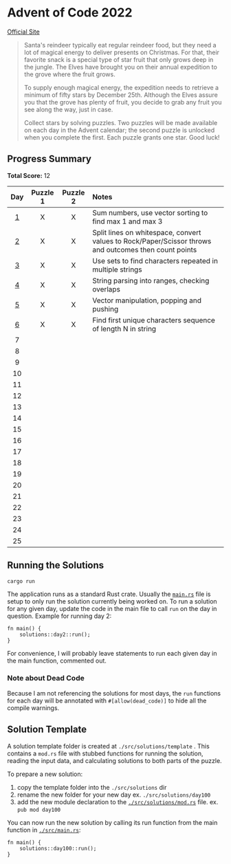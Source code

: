 # Advent of Code 2022

[Official Site](https://adventofcode.com/2022)

> Santa's reindeer typically eat regular reindeer food, but they need a lot of magical energy to deliver presents on Christmas. For that, their favorite snack is a special type of star fruit that only grows deep in the jungle. The Elves have brought you on their annual expedition to the grove where the fruit grows.
> 
> To supply enough magical energy, the expedition needs to retrieve a minimum of fifty stars by December 25th. Although the Elves assure you that the grove has plenty of fruit, you decide to grab any fruit you see along the way, just in case.
> 
> Collect stars by solving puzzles. Two puzzles will be made available on each day in the Advent calendar; the second puzzle is unlocked when you complete the first. Each puzzle grants one star. Good luck!

## Progress Summary

**Total Score:** 12

| Day | Puzzle 1 | Puzzle 2 | Notes |
|:---:|:--------:|:--------:|:----- |
| [1](src/solutions/day1/) | X | X | Sum numbers, use vector sorting to find max 1 and max 3 |
| [2](src/solutions/day2/) | X | X | Split lines on whitespace, convert values to Rock/Paper/Scissor throws and outcomes then count points |
| [3](src/solutions/day3/) | X | X | Use sets to find characters repeated in multiple strings |
| [4](src/solutions/day4/) | X | X | String parsing into ranges, checking overlaps |
| [5](src/solutions/day5/) | X | X | Vector manipulation, popping and pushing |
| [6](src/solutions/day6/) | X | X | Find first unique characters sequence of length N in string |
| 7 |  |  |  |
| 8 |  |  |  |
| 9 |  |  |  |
| 10 |  |  |  |
| 11 |  |  |  |
| 12 |  |  |  |
| 13 |  |  |  |
| 14 |  |  |  |
| 15 |  |  |  |
| 16 |  |  |  |
| 17 |  |  |  |
| 18 |  |  |  |
| 19 |  |  |  |
| 20 |  |  |  |
| 21 |  |  |  |
| 22 |  |  |  |
| 23 |  |  |  |
| 24 |  |  |  |
| 25 |  |  |  |

## Running the Solutions

`cargo run`

The application runs as a standard Rust crate. Usually the [`main.rs`](src/main.rs) file is setup to only run the solution currently being worked on. To run a solution for any given day, update the code in the main file to call `run` on the day in question. Example for running day 2:

```
fn main() {
	solutions::day2::run();
}
```

For convenience, I will probably leave statements to run each given day in the main function, commented out.

### Note about Dead Code

Because I am not referencing the solutions for most days, the `run` functions for each day will be annotated with `#[allow(dead_code)]` to hide all the compile warnings.


## Solution Template

A solution template folder is created at `./src/solutions/template` . This contains a `mod.rs` file with stubbed functions for running the solution, reading the input data, and calculating solutions to both parts of the puzzle.

To prepare a new solution:

1. copy the template folder into the `./src/solutions` dir
1. rename the new folder for your new day ex. `./src/solutions/day100`
2. add the new module declaration to the [`./src/solutions/mod.rs`](./src/solutions/mod.rs) file. ex. `pub mod day100`

You can now run the new solution by calling its run function from the main function in [`./src/main.rs`](./src/main.rs):

```
fn main() {
	solutions::day100::run();
}
```
